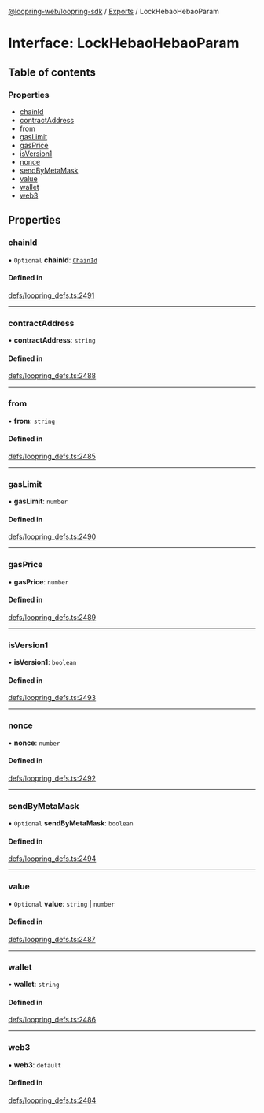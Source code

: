 [@loopring-web/loopring-sdk](../README.md) / [Exports](../modules.md) / LockHebaoHebaoParam

# Interface: LockHebaoHebaoParam

## Table of contents

### Properties

- [chainId](LockHebaoHebaoParam.md#chainid)
- [contractAddress](LockHebaoHebaoParam.md#contractaddress)
- [from](LockHebaoHebaoParam.md#from)
- [gasLimit](LockHebaoHebaoParam.md#gaslimit)
- [gasPrice](LockHebaoHebaoParam.md#gasprice)
- [isVersion1](LockHebaoHebaoParam.md#isversion1)
- [nonce](LockHebaoHebaoParam.md#nonce)
- [sendByMetaMask](LockHebaoHebaoParam.md#sendbymetamask)
- [value](LockHebaoHebaoParam.md#value)
- [wallet](LockHebaoHebaoParam.md#wallet)
- [web3](LockHebaoHebaoParam.md#web3)

## Properties

### chainId

• `Optional` **chainId**: [`ChainId`](../enums/ChainId.md)

#### Defined in

[defs/loopring_defs.ts:2491](https://github.com/Loopring/loopring_sdk/blob/18accaa/src/defs/loopring_defs.ts#L2491)

___

### contractAddress

• **contractAddress**: `string`

#### Defined in

[defs/loopring_defs.ts:2488](https://github.com/Loopring/loopring_sdk/blob/18accaa/src/defs/loopring_defs.ts#L2488)

___

### from

• **from**: `string`

#### Defined in

[defs/loopring_defs.ts:2485](https://github.com/Loopring/loopring_sdk/blob/18accaa/src/defs/loopring_defs.ts#L2485)

___

### gasLimit

• **gasLimit**: `number`

#### Defined in

[defs/loopring_defs.ts:2490](https://github.com/Loopring/loopring_sdk/blob/18accaa/src/defs/loopring_defs.ts#L2490)

___

### gasPrice

• **gasPrice**: `number`

#### Defined in

[defs/loopring_defs.ts:2489](https://github.com/Loopring/loopring_sdk/blob/18accaa/src/defs/loopring_defs.ts#L2489)

___

### isVersion1

• **isVersion1**: `boolean`

#### Defined in

[defs/loopring_defs.ts:2493](https://github.com/Loopring/loopring_sdk/blob/18accaa/src/defs/loopring_defs.ts#L2493)

___

### nonce

• **nonce**: `number`

#### Defined in

[defs/loopring_defs.ts:2492](https://github.com/Loopring/loopring_sdk/blob/18accaa/src/defs/loopring_defs.ts#L2492)

___

### sendByMetaMask

• `Optional` **sendByMetaMask**: `boolean`

#### Defined in

[defs/loopring_defs.ts:2494](https://github.com/Loopring/loopring_sdk/blob/18accaa/src/defs/loopring_defs.ts#L2494)

___

### value

• `Optional` **value**: `string` \| `number`

#### Defined in

[defs/loopring_defs.ts:2487](https://github.com/Loopring/loopring_sdk/blob/18accaa/src/defs/loopring_defs.ts#L2487)

___

### wallet

• **wallet**: `string`

#### Defined in

[defs/loopring_defs.ts:2486](https://github.com/Loopring/loopring_sdk/blob/18accaa/src/defs/loopring_defs.ts#L2486)

___

### web3

• **web3**: `default`

#### Defined in

[defs/loopring_defs.ts:2484](https://github.com/Loopring/loopring_sdk/blob/18accaa/src/defs/loopring_defs.ts#L2484)
